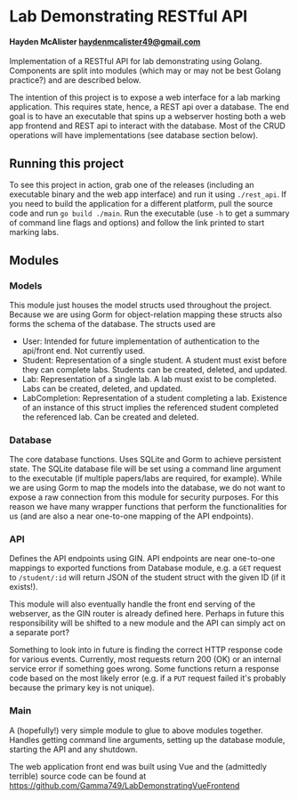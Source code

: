 # Lab Demonstrating RESTful API
#### Hayden McAlister <haydenmcalister49@gmail.com>

Implementation of a RESTful API for lab demonstrating using Golang. Components are split into modules (which may or may not be best Golang practice?) and are described below. 

The intention of this project is to expose a web interface for a lab marking application. This requires state, hence, a REST api over a database. The end goal is to have an executable that spins up a webserver hosting both a web app frontend and REST api to interact with the database. Most of the CRUD operations will have implementations (see database section below).

## Running this project
To see this project in action, grab one of the releases (including an executable binary and the web app interface) and run it using `./rest_api`. If you need to build the application for a different platform, pull the source code and run `go build ./main`. Run the executable (use `-h` to get a summary of command line flags and options) and follow the link printed to start marking labs.

## Modules
### Models
This module just houses the model structs used throughout the project. Because we are using Gorm for object-relation mapping these structs also forms the schema of the database. The structs used are

- User: Intended for future implementation of authentication to the api/front end. Not currently used.
- Student: Representation of a single student. A student must exist before they can complete labs. Students can be created, deleted, and updated.
- Lab: Representation of a single lab. A lab must exist to be completed. Labs can be created, deleted, and updated.
- LabCompletion: Representation of a student completing a lab. Existence of an instance of this struct implies the referenced student completed the referenced lab. Can be created and deleted.

### Database
The core database functions. Uses SQLite and Gorm to achieve persistent state. The SQLite database file will be set using a command line argument to the executable (if multiple papers/labs are required, for example). While we are using Gorm to map the models into the database, we do not want to expose a raw connection from this module for security purposes. For this reason we have many wrapper functions that perform the functionalities for us (and are also a near one-to-one mapping of the API endpoints).

### API
Defines the API endpoints using GIN. API endpoints are near one-to-one mappings to exported functions from Database module, e.g. a `GET` request to `/student/:id` will return JSON of the student struct with the given ID (if it exists!).

This module will also eventually handle the front end serving of the webserver, as the GIN router is already defined here. Perhaps in future this responsibility will be shifted to a new module and the API can simply act on a separate port?

Something to look into in future is finding the correct HTTP response code for various events. Currently, most requests return 200 (OK) or an internal service error if something goes wrong. Some functions return a response code based on the most likely error (e.g. if a `PUT` request failed it's probably because the primary key is not unique).

### Main
A (hopefully!) very simple module to glue to above modules together. Handles getting command line arguments, setting up the database module, starting the API and any shutdown.

The web application front end was built using Vue and the (admittedly terrible) source code can be found at https://github.com/Gamma749/LabDemonstratingVueFrontend

